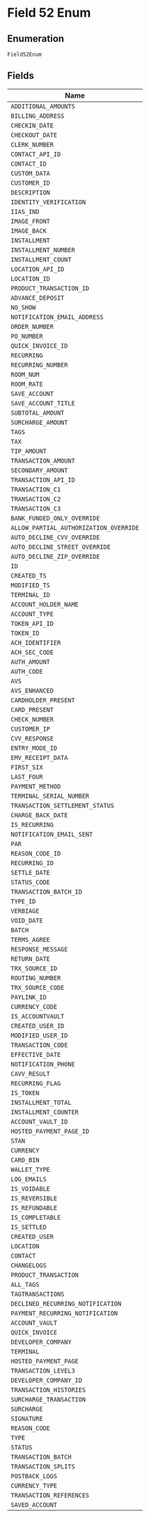 
# Field 52 Enum

## Enumeration

`Field52Enum`

## Fields

| Name |
|  --- |
| `ADDITIONAL_AMOUNTS` |
| `BILLING_ADDRESS` |
| `CHECKIN_DATE` |
| `CHECKOUT_DATE` |
| `CLERK_NUMBER` |
| `CONTACT_API_ID` |
| `CONTACT_ID` |
| `CUSTOM_DATA` |
| `CUSTOMER_ID` |
| `DESCRIPTION` |
| `IDENTITY_VERIFICATION` |
| `IIAS_IND` |
| `IMAGE_FRONT` |
| `IMAGE_BACK` |
| `INSTALLMENT` |
| `INSTALLMENT_NUMBER` |
| `INSTALLMENT_COUNT` |
| `LOCATION_API_ID` |
| `LOCATION_ID` |
| `PRODUCT_TRANSACTION_ID` |
| `ADVANCE_DEPOSIT` |
| `NO_SHOW` |
| `NOTIFICATION_EMAIL_ADDRESS` |
| `ORDER_NUMBER` |
| `PO_NUMBER` |
| `QUICK_INVOICE_ID` |
| `RECURRING` |
| `RECURRING_NUMBER` |
| `ROOM_NUM` |
| `ROOM_RATE` |
| `SAVE_ACCOUNT` |
| `SAVE_ACCOUNT_TITLE` |
| `SUBTOTAL_AMOUNT` |
| `SURCHARGE_AMOUNT` |
| `TAGS` |
| `TAX` |
| `TIP_AMOUNT` |
| `TRANSACTION_AMOUNT` |
| `SECONDARY_AMOUNT` |
| `TRANSACTION_API_ID` |
| `TRANSACTION_C1` |
| `TRANSACTION_C2` |
| `TRANSACTION_C3` |
| `BANK_FUNDED_ONLY_OVERRIDE` |
| `ALLOW_PARTIAL_AUTHORIZATION_OVERRIDE` |
| `AUTO_DECLINE_CVV_OVERRIDE` |
| `AUTO_DECLINE_STREET_OVERRIDE` |
| `AUTO_DECLINE_ZIP_OVERRIDE` |
| `ID` |
| `CREATED_TS` |
| `MODIFIED_TS` |
| `TERMINAL_ID` |
| `ACCOUNT_HOLDER_NAME` |
| `ACCOUNT_TYPE` |
| `TOKEN_API_ID` |
| `TOKEN_ID` |
| `ACH_IDENTIFIER` |
| `ACH_SEC_CODE` |
| `AUTH_AMOUNT` |
| `AUTH_CODE` |
| `AVS` |
| `AVS_ENHANCED` |
| `CARDHOLDER_PRESENT` |
| `CARD_PRESENT` |
| `CHECK_NUMBER` |
| `CUSTOMER_IP` |
| `CVV_RESPONSE` |
| `ENTRY_MODE_ID` |
| `EMV_RECEIPT_DATA` |
| `FIRST_SIX` |
| `LAST_FOUR` |
| `PAYMENT_METHOD` |
| `TERMINAL_SERIAL_NUMBER` |
| `TRANSACTION_SETTLEMENT_STATUS` |
| `CHARGE_BACK_DATE` |
| `IS_RECURRING` |
| `NOTIFICATION_EMAIL_SENT` |
| `PAR` |
| `REASON_CODE_ID` |
| `RECURRING_ID` |
| `SETTLE_DATE` |
| `STATUS_CODE` |
| `TRANSACTION_BATCH_ID` |
| `TYPE_ID` |
| `VERBIAGE` |
| `VOID_DATE` |
| `BATCH` |
| `TERMS_AGREE` |
| `RESPONSE_MESSAGE` |
| `RETURN_DATE` |
| `TRX_SOURCE_ID` |
| `ROUTING_NUMBER` |
| `TRX_SOURCE_CODE` |
| `PAYLINK_ID` |
| `CURRENCY_CODE` |
| `IS_ACCOUNTVAULT` |
| `CREATED_USER_ID` |
| `MODIFIED_USER_ID` |
| `TRANSACTION_CODE` |
| `EFFECTIVE_DATE` |
| `NOTIFICATION_PHONE` |
| `CAVV_RESULT` |
| `RECURRING_FLAG` |
| `IS_TOKEN` |
| `INSTALLMENT_TOTAL` |
| `INSTALLMENT_COUNTER` |
| `ACCOUNT_VAULT_ID` |
| `HOSTED_PAYMENT_PAGE_ID` |
| `STAN` |
| `CURRENCY` |
| `CARD_BIN` |
| `WALLET_TYPE` |
| `LOG_EMAILS` |
| `IS_VOIDABLE` |
| `IS_REVERSIBLE` |
| `IS_REFUNDABLE` |
| `IS_COMPLETABLE` |
| `IS_SETTLED` |
| `CREATED_USER` |
| `LOCATION` |
| `CONTACT` |
| `CHANGELOGS` |
| `PRODUCT_TRANSACTION` |
| `ALL_TAGS` |
| `TAGTRANSACTIONS` |
| `DECLINED_RECURRING_NOTIFICATION` |
| `PAYMENT_RECURRING_NOTIFICATION` |
| `ACCOUNT_VAULT` |
| `QUICK_INVOICE` |
| `DEVELOPER_COMPANY` |
| `TERMINAL` |
| `HOSTED_PAYMENT_PAGE` |
| `TRANSACTION_LEVEL3` |
| `DEVELOPER_COMPANY_ID` |
| `TRANSACTION_HISTORIES` |
| `SURCHARGE_TRANSACTION` |
| `SURCHARGE` |
| `SIGNATURE` |
| `REASON_CODE` |
| `TYPE` |
| `STATUS` |
| `TRANSACTION_BATCH` |
| `TRANSACTION_SPLITS` |
| `POSTBACK_LOGS` |
| `CURRENCY_TYPE` |
| `TRANSACTION_REFERENCES` |
| `SAVED_ACCOUNT` |

